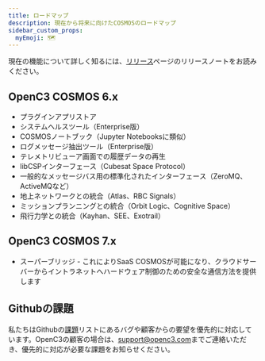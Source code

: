 ```yaml
---
title: ロードマップ
description: 現在から将来に向けたCOSMOSのロードマップ
sidebar_custom_props:
  myEmoji: 🗺️
---
```


現在の機能について詳しく知るには、[リリース](https://github.com/OpenC3/cosmos/releases)ページのリリースノートをお読みください。

## OpenC3 COSMOS 6.x

- プラグインアプリストア<br/>
- システムヘルスツール（Enterprise版）<br/>
- COSMOSノートブック（Jupyter Notebooksに類似）<br/>
- ログメッセージ抽出ツール（Enterprise版）<br/>
- テレメトリビューア画面での履歴データの再生<br/>
- libCSPインターフェース（Cubesat Space Protocol）<br/>
- 一般的なメッセージバス用の標準化されたインターフェース（ZeroMQ、ActiveMQなど）<br/>
- 地上ネットワークとの統合（Atlas、RBC Signals）<br/>
- ミッションプランニングとの統合（Orbit Logic、Cognitive Space）<br/>
- 飛行力学との統合（Kayhan、SEE、Exotrail）<br/>

## OpenC3 COSMOS 7.x

- スーパーブリッジ - これによりSaaS COSMOSが可能になり、クラウドサーバーからイントラネットへハードウェア制御のための安全な通信方法を提供します

## Githubの課題

私たちはGithubの[課題](https://github.com/OpenC3/cosmos/issues)リストにあるバグや顧客からの要望を優先的に対応しています。OpenC3の顧客の場合は、[support@openc3.com](mailto:support@openc3.com)までご連絡いただき、優先的に対応が必要な課題をお知らせください。
